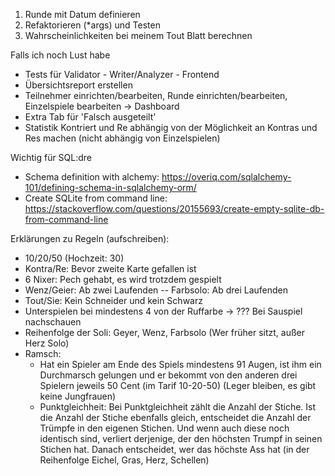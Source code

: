 1. Runde mit Datum definieren
2. Refaktorieren (*args) und Testen
3. Wahrscheinlichkeiten bei meinem Tout Blatt berechnen

Falls ich noch Lust habe
- Tests für Validator - Writer/Analyzer - Frontend
- Übersichtsreport erstellen
- Teilnehmer einrichten/bearbeiten, Runde einrichten/bearbeiten, Einzelspiele bearbeiten -> Dashboard
- Extra Tab für 'Falsch ausgeteilt'
- Statistik Kontriert und Re abhängig von der Möglichkeit an Kontras und Res machen (nicht abhängig von Einzelspielen)
 
 Wichtig für SQL:dre
 - Schema definition with alchemy: https://overiq.com/sqlalchemy-101/defining-schema-in-sqlalchemy-orm/
 - Create SQLite from command line: https://stackoverflow.com/questions/20155693/create-empty-sqlite-db-from-command-line
  
 Erklärungen zu Regeln (aufschreiben):
- 10/20/50 (Hochzeit: 30)
- Kontra/Re: Bevor zweite Karte gefallen ist
- 6 Nixer: Pech gehabt, es wird trotzdem gespielt
- Wenz/Geier: Ab zwei Laufenden -- Farbsolo: Ab drei Laufenden
- Tout/Sie: Kein Schneider und kein Schwarz
- Unterspielen bei mindestens 4 von der Ruffarbe -> ??? Bei Sauspiel nachschauen
- Reihenfolge der Soli: Geyer, Wenz, Farbsolo (Wer früher sitzt, außer Herz Solo)
- Ramsch: 
  - Hat ein Spieler am Ende des Spiels mindestens 91 Augen, ist ihm ein Durchmarsch gelungen und er bekommt von den 
    anderen drei Spielern jeweils 50 Cent (im Tarif 10-20-50) (Leger bleiben, es gibt keine Jungfrauen)
  - Punktgleichheit: Bei Punktgleichheit zählt die Anzahl der Stiche. Ist die Anzahl der Stiche ebenfalls gleich, 
    entscheidet die Anzahl der Trümpfe in den eigenen Stichen. Und wenn auch diese noch identisch sind, verliert 
    derjenige, der den höchsten Trumpf in seinen Stichen hat. Danach entscheidet, wer das höchste Ass hat (in der 
    Reihenfolge Eichel, Gras, Herz, Schellen)